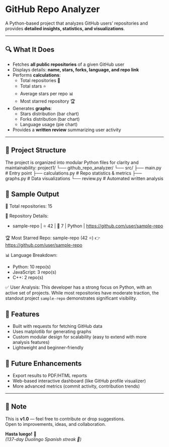 # GitHub Repo Analyzer

A Python-based project that analyzes GitHub users’ repositories and provides **detailed insights, statistics, and visualizations**.

---

## 🔍 What It Does
- Fetches **all public repositories** of a given GitHub user
- Displays details: **name, stars, forks, language, and repo link**
- Performs **calculations**:
  - Total repositories 📂
  - Total stars ⭐
  - Average stars per repo 📊
  - Most starred repository 🏆
- Generates **graphs**:
  - Stars distribution (bar chart)
  - Forks distribution (bar chart)
  - Language usage (pie chart)
- Provides a **written review** summarizing user activity

---

## 📂 Project Structure
The project is organized into modular Python files for clarity and maintainability:
project1/
└── github_repo_analyzer/
└── src/
  ├── main.py # Entry point
  ├── calculations.py # Repo statistics & metrics
  ├── graphs.py # Data visualizations
└── review.py # Automated written analysis

## 📂 Sample Output
📂 Total repositories: 15

🔎 Repository Details:
- sample-repo | ⭐ 42 | 🍴 7 | Python | https://github.com/user/sample-repo

🏆 Most Starred Repo: sample-repo (42 ⭐)
   👉 https://github.com/user/sample-repo

📊 Language Breakdown:
- Python: 10 repo(s)
- JavaScript: 3 repo(s)
- C++: 2 repo(s)

✅ User Analysis:
This developer has a strong focus on Python, with an active set of projects.
While most repositories have moderate traction, the standout project
`sample-repo` demonstrates significant visibility.

## 🚀 Features
- Built with requests for fetching GitHub data
- Uses matplotlib for generating graphs
- Custom modular design for scalability (easy to extend with more analysis features)
- Lightweight and beginner-friendly

## 📌 Future Enhancements
- Export results to PDF/HTML reports
- Web-based interactive dashboard (like GitHub profile visualizer)
- More advanced metrics (commit activity, contribution trends)


---

## 📢 Note
This is **v1.0** — feel free to contribute or drop suggestions.  
Open to improvements, ideas, and collaboration.  

**Hasta luego!** 🌟  
*(137-day Duolingo Spanish streak 💪)*

